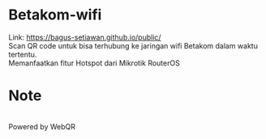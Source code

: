 # Betakom-wifi
Link: https://bagus-setiawan.github.io/public/
<br/>Scan QR code untuk bisa terhubung ke jaringan wifi Betakom dalam waktu tertentu.
<br/>Memanfaatkan fitur Hotspot dari Mikrotik RouterOS

# Note
<br/>Powered by WebQR
